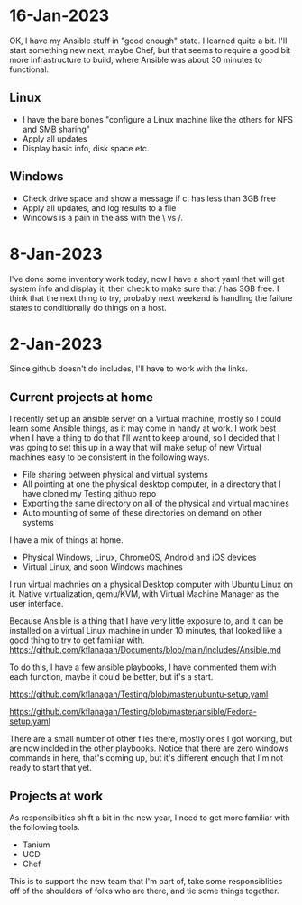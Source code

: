 # 16-Jan-2023
OK, I have my Ansible stuff in "good enough" state.  I learned quite a bit. I'll start something new next, maybe Chef, but that seems to require a good bit more infrastructure to build, where Ansible was about 30 minutes to functional.
## Linux
- I have the bare bones "configure a Linux machine like the others for NFS and SMB sharing"
- Apply all updates
- Display basic info, disk space etc.
## Windows
- Check drive space and show a message if c: has less than 3GB free
- Apply all updates, and log results to a file
- Windows is a pain in the ass with the \ vs /.  

# 8-Jan-2023
I've done some inventory work today, now I have a short yaml that will get system info and display it, then check to make sure that / has 3GB free.   I think that the next thing to try, probably next weekend is handling the failure states to conditionally do things on a host.



# 2-Jan-2023
Since github doesn't do includes, I'll have to work with the links.

## Current projects at home
I recently set up an ansible server on a Virtual machine, mostly so I could learn some Ansible things, as it may come in handy at work.  I work best when I have a thing to do that I'll want to keep around, so I decided that I was going to set this up in a way that will make setup of new Virtual machines easy to be consistent in the following ways.
- File sharing between physical and virtual systems
- All pointing at one the physical desktop computer, in a directory that I have cloned my Testing github repo
- Exporting the same directory on all of the physical and virtual machines
- Auto mounting of some of these directories on demand on other systems

I have a mix of things at home.
- Physical Windows, Linux, ChromeOS, Android and iOS devices
- Virtual Linux, and soon Windows machines 

I run virtual machnies on a physical Desktop computer with Ubuntu Linux on it.  Native virtualization, qemu/KVM, with Virtual Machine Manager as the user interface.

Because Ansible is a thing that I have very little exposure to, and it can be installed on a virtual Linux machine in under 10 minutes, that looked like a good thing to try to get familiar with. 
https://github.com/kflanagan/Documents/blob/main/includes/Ansible.md


To do this, I have a few ansible playbooks, I have commented them with each function, maybe it could be better, but it's a start.

https://github.com/kflanagan/Testing/blob/master/ubuntu-setup.yaml

https://github.com/kflanagan/Testing/blob/master/ansible/Fedora-setup.yaml

There are a small number of other files there, mostly ones I got working, but are now inclded in the other playbooks.  Notice that there are zero windows commands in here, that's coming up, but it's different enough that I'm not ready to start that yet.

## Projects at work
As responsiblities shift a bit in the new year, I need to get more familiar with the following tools.
- Tanium
- UCD
- Chef

This is to support the new team that I'm part of, take some responsiblities off of the shoulders of folks who are there, and tie some things together. 
